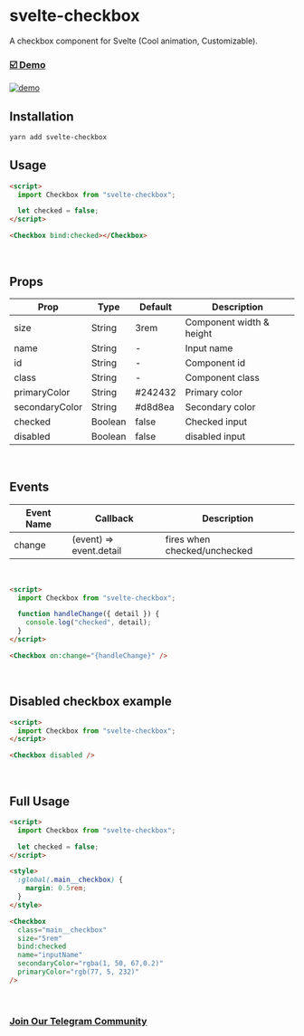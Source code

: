 # svelte-checkbox

A checkbox component for Svelte (Cool animation, Customizable).

### [☑️ Demo](https://svelte-checkbox.surge.sh/)

<a href="https://svelte-checkbox.surge.sh/">
<img src="http://tehranreact.ir/public/svelte-checkbox.gif" alt="demo" />
</a>

## Installation

```bash
yarn add svelte-checkbox
```

## Usage

```html
<script>
  import Checkbox from "svelte-checkbox";

  let checked = false;
</script>

<Checkbox bind:checked></Checkbox>
```

<br />

## Props

| Prop           | Type    | Default | Description              |
| -------------- | ------- | ------- | ------------------------ |
| size           | String  | 3rem    | Component width & height |
| name           | String  | -       | Input name               |
| id             | String  | -       | Component id             |
| class          | String  | -       | Component class          |
| primaryColor   | String  | #242432 | Primary color            |
| secondaryColor | String  | #d8d8ea | Secondary color          |
| checked        | Boolean | false   | Checked input            |
| disabled       | Boolean | false   | disabled input           |

<br />

## Events

| Event Name | Callback                | Description                  |
| ---------- | ----------------------- | ---------------------------- |
| change     | (event) => event.detail | fires when checked/unchecked |

<br />

```html
<script>
  import Checkbox from "svelte-checkbox";

  function handleChange({ detail }) {
    console.log("checked", detail);
  }
</script>

<Checkbox on:change="{handleChange}" />
```

<br />

## Disabled checkbox example
```html
<script>
  import Checkbox from "svelte-checkbox";
</script>

<Checkbox disabled />
```
<br />

## Full Usage

```html
<script>
  import Checkbox from "svelte-checkbox";

  let checked = false;
</script>

<style>
  :global(.main__checkbox) {
    margin: 0.5rem;
  }
</style>

<Checkbox
  class="main__checkbox"
  size="5rem"
  bind:checked
  name="inputName"
  secondaryColor="rgba(1, 50, 67,0.2)"
  primaryColor="rgb(77, 5, 232)"
/>
```

<br />

### [Join Our Telegram Community](https://t.me/svelteGroup)
